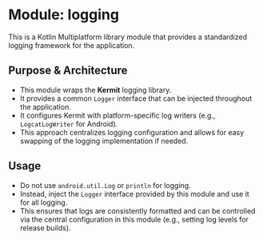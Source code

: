 # Module: logging

This is a Kotlin Multiplatform library module that provides a standardized logging framework for the application.

## Purpose & Architecture

- This module wraps the **Kermit** logging library.
- It provides a common `Logger` interface that can be injected throughout the application.
- It configures Kermit with platform-specific log writers (e.g., `LogcatLogWriter` for Android).
- This approach centralizes logging configuration and allows for easy swapping of the logging implementation if needed.

## Usage

- Do not use `android.util.Log` or `println` for logging.
- Instead, inject the `Logger` interface provided by this module and use it for all logging.
- This ensures that logs are consistently formatted and can be controlled via the central configuration in this module (e.g., setting log levels for release builds).
